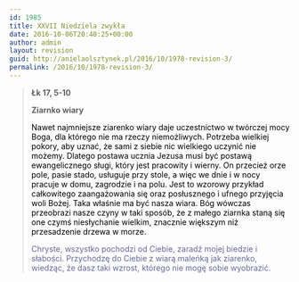 ```yaml
---
id: 1985
title: XXVII Niedziela zwykła
date: 2016-10-06T20:40:25+00:00
author: admin
layout: revision
guid: http://anielaolsztynek.pl/2016/10/1978-revision-3/
permalink: /2016/10/1978-revision-3/
---
```

> **Łk 17, 5-10**
> 
> **Ziarnko wiary**
> 
> <span style="color: #000000;">Nawet najmniejsze ziarenko wiary daje uczestnictwo w twórczej mocy Boga, dla którego nie ma rzeczy niemożliwych. Potrzeba wielkiej pokory, aby uznać, że sami z siebie nic wielkiego uczynić nie możemy. Dlatego postawa ucznia Jezusa musi być postawą ewangelicznego sługi, który jest pracowity i wierny. On przecież orze pole, pasie stado, usługuje przy stole, a więc we dnie i w nocy pracuje w domu, zagrodzie i na polu. Jest to wzorowy przykład całkowitego zaangażowania się oraz posłusznego i ufnego przyjęcia woli Bożej. Taka właśnie ma być nasza wiara. Bóg wówczas przeobrazi nasze czyny w taki sposób, że z małego ziarnka staną się one czymś niesłychanie wielkim, znacznie większym niż przesadzenie drzewa w morze.</span>
> 
> <span style="color: #666699;">Chryste, wszystko pochodzi od Ciebie, zaradź mojej biedzie i słabości. Przychodzę do Ciebie z wiarą maleńką jak ziarenko, wiedząc, że dasz taki wzrost, którego nie mogę sobie wyobrazić.</span>